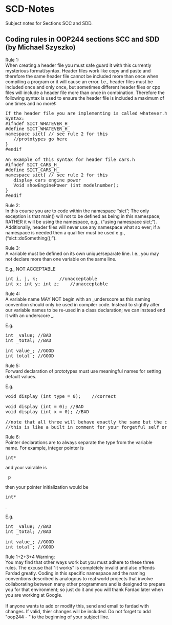 ﻿# SCD-Notes
Subject notes for Sections SCC and SDD.
## Coding rules in OOP244 sections SCC and SDD <br />(by Michael Szyszko)
Rule 1:<br />
When creating a header file you must safe guard it with this currently mysterious format/syntax.  Header files work like copy and paste and therefore the same header file cannot be included more than once when compiling a program or it will cause an error. I.e., header files must be included once and only once, but sometimes different header files or cpp files will include a header file more than once in combination.  Therefore the following syntax is used to ensure the header file is included a maximum of one times and no more!: <br />
<pre>
If the header file you are implementing is called whatever.h then 
Syntax:
#ifndef SICT_WHATEVER_H_
#define SICT_WHATEVER_H_
namespace sict{ // see rule 2 for this
   //prototypes go here
}
#endif

An example of this syntax for header file cars.h
#ifndef SICT_CARS_H_
#define SICT_CARS_H_
namespace sict{ // see rule 2 for this
   display cars engine power
   Void showEnginePower (int modelnumber);
}
#endif
</pre>
Rule 2:<br />
In this course you are to code within the namespace “sict”; The only exception is that main() will not to be defined as being in this namespace; RATHER it will be using the namespace, e.g., (“using namespace sict;”). Additionally, header files will never use any namespace what so ever; if a namespace is needed then a qualifier must be used e.g., (“sict::doSomething();”).
 
Rule 3:<br />
A variable must be defined on its own unique/separate line. I.e., you may not declare more than one variable on the same line.

E.g., NOT ACCEPTABLE
<pre>
int i, j, k;		//unacceptable
int x; int y; int z;	//unacceptable
</pre>

Rule 4:<br />
A variable name MAY NOT begin with an _underscore as this naming convention should only be used in compiler code. Instead to slightly alter our variable names to be re-used in a class declaration; we can instead end it with an underscore _.

E.g.
<pre>
int _value;	//BAD
int _total;	//BAD

int value_; //GOOD
int total_; //GOOD
</pre>

Rule 5:<br />
Forward declaration of prototypes must use meaningful names for setting default values.

E.g.
<pre>
void display (int type = 0);	//correct

void display (int = 0); //BAD
void display (int x = 0); //BAD

//note that all three will behave exactly the same but the correct one is much easier to read and understand what it does
//this is like a built in comment for your forgetful self or future programmers who will look at your code
</pre>

Rule 6:<br />
Pointer declarations are to always separate the type from the variable name. For example, integer pointer is <pre>int*</pre> and your vairable is <pre> p </pre> then your pointer initialization would be <pre>int*</pre>.

E.g.
<pre>
int _value;	//BAD
int _total;	//BAD

int value_; //GOOD
int total_; //GOOD
</pre>

Rule 1+2+3+4 Warning:<br />
You may find that other ways work but you must adhere to these three rules. The excuse that "it works" is completely invalid and also offends Fardad greatly. Coding in this specific namespace and the naming conventions described is analogous to real world projects that involve collaborating between many other programmers and is designed to prepare you for that environment; so just do it and you will thank Fardad later when you are working at Google. <br /><br />
If anyone wants to add or modify this, send and email to fardad with changes. If valid, thier changes will be included. Do not forget to add "oop244 - " to the beginning of your subject line.
